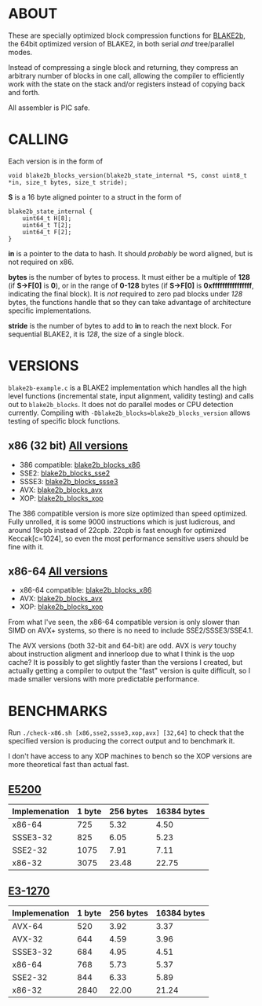 # ABOUT #

These are specially optimized block compression functions for [BLAKE2b](https://blake2.net/), the 64bit optimized version of BLAKE2, in both serial _and_ tree/parallel modes.

Instead of compressing a single block and returning, they compress an arbitrary number of blocks in one call, allowing the compiler to efficiently work with the state on the stack and/or registers instead of copying back and forth.

All assembler is PIC safe.

# CALLING #

Each version is in the form of

`void blake2b_blocks_version(blake2b_state_internal *S, const uint8_t *in, size_t bytes, size_t stride);`

**S** is a 16 byte aligned pointer to a struct in the form of

    blake2b_state_internal {
        uint64_t H[8];
        uint64_t T[2];
        uint64_t F[2];
    }
    
**in** is a pointer to the data to hash. It should _probably_ be word aligned, but is not required on x86. 

**bytes** is the number of bytes to process. It must either be a multiple of **128** (if **S->F[0]** is **0**), or in the range of **0-128** bytes (if **S->F[0]** is **0xffffffffffffffff**, indicating the final block). It is _not_ required to zero pad blocks under *128* bytes, the functions handle that so they can take advantage of architecture specific implementations.

**stride** is the number of bytes to add to **in** to reach the next block. For sequential BLAKE2, it is *128*, the size of a single block.

# VERSIONS #

`blake2b-example.c` is a BLAKE2 implementation which handles all the high level functions (incremental state, input alignment, validity testing) and calls out to `blake2b_blocks`. It does not do parallel modes or CPU detection currently. Compiling with `-Dblake2b_blocks=blake2b_blocks_version` allows testing of specific block functions.

## x86 (32 bit) [All versions](blake2b_blocksopt_x86-32.s) ##

* 386 compatible: [blake2b\_blocks\_x86](blake2b_blocks_x86-32.s)
* SSE2: [blake2b\_blocks\_sse2](blake2b_blocks_sse2-32.s)
* SSSE3: [blake2b\_blocks\_ssse3](blake2b_blocks_ssse3-32.s)
* AVX: [blake2b\_blocks\_avx](blake2b_blocks_avx-32.s)
* XOP: [blake2b\_blocks\_xop](blake2b_blocks_xop-32.s)

The 386 compatible version is more size optimized than speed optimized. Fully unrolled, it is some 9000 instructions which is just ludicrous, and around 19cpb instead of 22cpb. 22cpb is fast enough for optimized Keccak[c=1024], so even the most performance sensitive users should be fine with it.

## x86-64 [All versions](blake2b_blocksopt-x86_64.s) ##

* x86-64 compatible: [blake2b\_blocks\_x86](blake2b_blocks_x86-64.s)
* AVX: [blake2b\_blocks\_avx](blake2b_blocks_avx-64.s)
* XOP: [blake2b\_blocks\_xop](blake2b_blocks_xop-64.s)

From what I've seen, the x86-64 compatible version is only slower than SIMD on AVX+ systems, so there is no need to include SSE2/SSSE3/SSE4.1.

The AVX versions (both 32-bit and 64-bit) are odd. AVX is _very_ touchy about instruction aligment and innerloop due to what I think is the uop cache? It is possibly to get slightly faster than the versions I created, but actually getting a compiler to output the "fast" version is quite difficult, so I made smaller versions with more predictable performance.

# BENCHMARKS #

Run `./check-x86.sh [x86,sse2,ssse3,xop,avx] [32,64]` to check that the specified version is producing the correct output and to benchmark it.

I don't have access to any XOP machines to bench so the XOP versions are more theoretical fast than actual fast.

## [E5200](http://ark.intel.com/products/37212/) ##

<table>
<thead><tr><th>Implemenation</th><th>1 byte</th><th>256 bytes</th><th>16384 bytes</th></tr></thead>
<tbody>
<tr> <td>x86-64    </td> <td> 725</td> <td>  5.32</td> <td>  4.50</td> </tr>
<tr> <td>SSSE3-32  </td> <td> 825</td> <td>  6.05</td> <td>  5.23</td> </tr>
<tr> <td>SSE2-32   </td> <td>1075</td> <td>  7.91</td> <td>  7.11</td> </tr>
<tr> <td>x86-32    </td> <td>3075</td> <td> 23.48</td> <td> 22.75</td> </tr>
</tbody>
</table>

## [E3-1270](http://ark.intel.com/products/52276/) ##

<table>
<thead><tr><th>Implemenation</th><th>1 byte</th><th>256 bytes</th><th>16384 bytes</th></tr></thead>
<tbody>
<tr> <td>AVX-64    </td> <td> 520</td> <td>  3.92</td> <td>  3.37</td> </tr>
<tr> <td>AVX-32    </td> <td> 644</td> <td>  4.59</td> <td>  3.96</td> </tr>
<tr> <td>SSSE3-32  </td> <td> 684</td> <td>  4.95</td> <td>  4.51</td> </tr>
<tr> <td>x86-64    </td> <td> 768</td> <td>  5.73</td> <td>  5.37</td> </tr>
<tr> <td>SSE2-32   </td> <td> 844</td> <td>  6.33</td> <td>  5.89</td> </tr>
<tr> <td>x86-32    </td> <td>2840</td> <td> 22.00</td> <td> 21.24</td> </tr>
</tbody>
</table>
